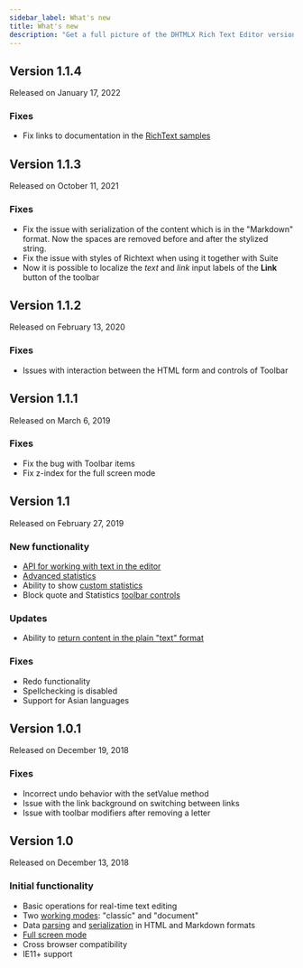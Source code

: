 ```yaml
---
sidebar_label: What's new
title: What's new
description: "Get a full picture of the DHTMLX Rich Text Editor versioning: its updates and patch versions, providing the information on implemented functionalities, improvements, and bug fixes."
---
```


Version 1.1.4
--------------

Released on January 17, 2022

### Fixes

- Fix links to documentation in the [RichText samples](https://docs.dhtmlx.com/richtext/samples/)

Version 1.1.3
--------------

Released on October 11, 2021

### Fixes

- Fix the issue with serialization of the content which is in the "Markdown" format. Now the spaces are removed before and after the stylized string.
- Fix the issue with styles of Richtext when using it together with Suite
- Now it is possible to localize the *text* and *link* input labels of the **Link** button of the toolbar


Version 1.1.2
---------------

Released on February 13, 2020

### Fixes

- Issues with interaction between the HTML form and controls of Toolbar

Version 1.1.1
---------------

Released on March 6, 2019

### Fixes

- Fix the bug with Toolbar items
- Fix z-index for the full screen mode 


Version 1.1
-------------

Released on February 27, 2019

### New functionality

- [API for working with text in the editor](guides/working_with_richtext.md#editor-api) 
- [Advanced statistics](guides/working_with_richtext.md#statistics)
- Ability to show [custom statistics](guides/working_with_richtext.md#custom-statistics)
- Block quote and Statistics [toolbar controls](guides/configuration.md#toolbar) 

### Updates

- Ability to [return content in the plain "text" format](api/methods.md#getvalue) 

### Fixes

- Redo functionality
- Spellchecking is disabled
- Support for Asian languages

Version 1.0.1 
----------------

Released on December 19, 2018

### Fixes

- Incorrect undo behavior with the setValue method
- Issue with the link background on switching between links 
- Issue with toolbar modifiers after removing a letter


Version 1.0 
----------------

Released on December 13, 2018

### Initial functionality

- Basic operations for real-time text editing 
- Two [working modes](guides/configuration.md#working-modes): "classic" and "document"
- Data [parsing](guides/loading_data.md) and [serialization](guides/working_with_richtext.md#getting-content-from-editor) in HTML and Markdown formats
- [Full screen mode](guides/working_with_richtext.md#full-screen-mode)
- Cross browser compatibility
- IE11+ support

